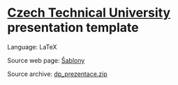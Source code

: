 # [Czech Technical University](https://www.cvut.cz/) presentation template

Language: LaTeX

Source web page: [Šablony](https://fit.cvut.cz/cs/studium/programy-a-obory/doktorske/dsp-informatika/pro-stavajici-studenty/sablony)

Source archive: [dp_prezentace.zip](https://fit.cvut.cz/studenti/doktor/sablony/dp_prezentace.zip)
